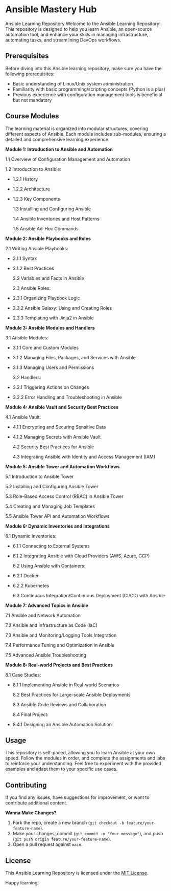 # Ansible Mastery Hub

Ansible Learning Repository Welcome to the Ansible Learning Repository! This repository is designed to help you learn Ansible, an open-source automation tool, and enhance your skills in managing infrastructure, automating tasks, and streamlining DevOps workflows.

## Prerequisites

Before diving into this Ansible learning repository, make sure you have the following prerequisites:

- Basic understanding of Linux/Unix system administration
- Familiarity with basic programming/scripting concepts (Python is a plus)
- Previous experience with configuration management tools is beneficial but not mandatory

## Course Modules

The learning material is organized into modular structures, covering different aspects of Ansible. Each module includes sub-modules, ensuring a detailed and comprehensive learning experience.

**Module 1: Introduction to Ansible and Automation**

1.1 Overview of Configuration Management and Automation

1.2 Introduction to Ansible:

- 1.2.1 History
- 1.2.2 Architecture
- 1.2.3 Key Components

  1.3 Installing and Configuring Ansible

  1.4 Ansible Inventories and Host Patterns

  1.5 Ansible Ad-Hoc Commands

**Module 2: Ansible Playbooks and Roles**

2.1 Writing Ansible Playbooks:

- 2.1.1 Syntax
- 2.1.2 Best Practices

  2.2 Variables and Facts in Ansible

  2.3 Ansible Roles:

- 2.3.1 Organizing Playbook Logic
- 2.3.2 Ansible Galaxy: Using and Creating Roles
- 2.3.3 Templating with Jinja2 in Ansible

**Module 3: Ansible Modules and Handlers**

3.1 Ansible Modules:

- 3.1.1 Core and Custom Modules
- 3.1.2 Managing Files, Packages, and Services with Ansible
- 3.1.3 Managing Users and Permissions

  3.2 Handlers:

- 3.2.1 Triggering Actions on Changes
- 3.2.2 Error Handling and Troubleshooting in Ansible

**Module 4: Ansible Vault and Security Best Practices**

4.1 Ansible Vault:

- 4.1.1 Encrypting and Securing Sensitive Data
- 4.1.2 Managing Secrets with Ansible Vault

  4.2 Security Best Practices for Ansible

  4.3 Integrating Ansible with Identity and Access Management (IAM)

**Module 5: Ansible Tower and Automation Workflows**

5.1 Introduction to Ansible Tower

5.2 Installing and Configuring Ansible Tower

5.3 Role-Based Access Control (RBAC) in Ansible Tower

5.4 Creating and Managing Job Templates

5.5 Ansible Tower API and Automation Workflows

**Module 6: Dynamic Inventories and Integrations**

6.1 Dynamic Inventories:

- 6.1.1 Connecting to External Systems
- 6.1.2 Integrating Ansible with Cloud Providers (AWS, Azure, GCP)

  6.2 Using Ansible with Containers:

- 6.2.1 Docker
- 6.2.2 Kubernetes

  6.3 Continuous Integration/Continuous Deployment (CI/CD) with Ansible

**Module 7: Advanced Topics in Ansible**

7.1 Ansible and Network Automation

7.2 Ansible and Infrastructure as Code (IaC)

7.3 Ansible and Monitoring/Logging Tools Integration

7.4 Performance Tuning and Optimization in Ansible

7.5 Advanced Ansible Troubleshooting

**Module 8: Real-world Projects and Best Practices**

8.1 Case Studies:

- 8.1.1 Implementing Ansible in Real-world Scenarios

  8.2 Best Practices for Large-scale Ansible Deployments

  8.3 Ansible Code Reviews and Collaboration

  8.4 Final Project:

- 8.4.1 Designing an Ansible Automation Solution

## Usage

This repository is self-paced, allowing you to learn Ansible at your own speed. Follow the modules in order, and complete the assignments and labs to reinforce your understanding. Feel free to experiment with the provided examples and adapt them to your specific use cases.

## Contributing

If you find any issues, have suggestions for improvement, or want to contribute additional content.

**Wanna Make Changes?**

1.  Fork the repo, create a new branch (`git checkout -b feature/your-feature-name`).
2.  Make your changes, commit (`git commit -m "Your message"`), and push (`git push origin feature/your-feature-name`).
3.  Open a pull request against `main`.

## License

This Ansible Learning Repository is licensed under the [MIT License](./LICENSE).

Happy learning!
